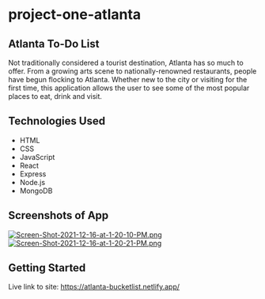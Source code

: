 # project-one-atlanta

## Atlanta To-Do List 
Not traditionally considered a tourist destination, Atlanta has so much to offer. From a growing arts scene to nationally-renowned restaurants, people have begun flocking to Atlanta. Whether new to the city or visiting for the first time, this application allows the user to see some of the most popular places to eat, drink and visit. 

## Technologies Used 
- HTML
- CSS
- JavaScript 
- React
- Express
- Node.js
- MongoDB

## Screenshots of App 
[![Screen-Shot-2021-12-16-at-1-20-10-PM.png](https://i.postimg.cc/3NsF0VrH/Screen-Shot-2021-12-16-at-1-20-10-PM.png)](https://postimg.cc/fSv96H0H)
[![Screen-Shot-2021-12-16-at-1-20-21-PM.png](https://i.postimg.cc/2SfgPXQJ/Screen-Shot-2021-12-16-at-1-20-21-PM.png)](https://postimg.cc/3dnLG1bC)




## Getting Started
Live link to site: https://atlanta-bucketlist.netlify.app/
